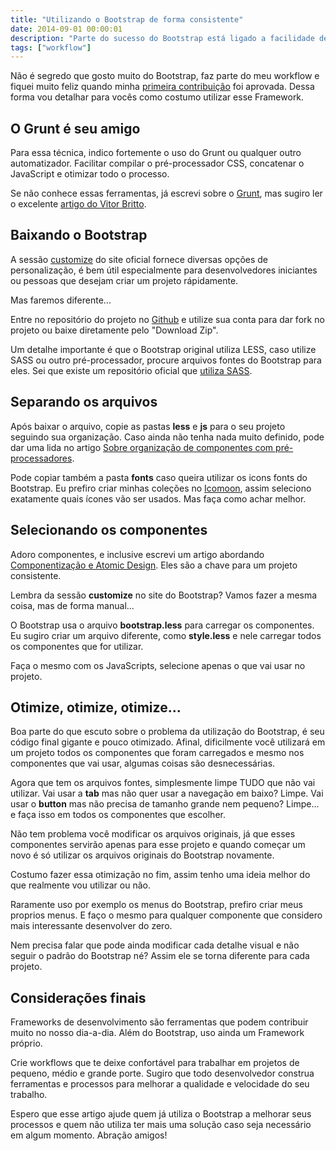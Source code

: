 ```yaml
---
title: "Utilizando o Bootstrap de forma consistente"
date: 2014-09-01 00:00:01
description: "Parte do sucesso do Bootstrap está ligado a facilidade de uso, responsividade e soluções interessantes prontas para usar. Mas será que podemos aperfeiçoar essa utilização?"
tags: ["workflow"]
---
```


Não é segredo que gosto muito do Bootstrap, faz parte do meu workflow e fiquei muito feliz quando minha [primeira contribuição](https://github.com/twbs/bootstrap/pull/11162/files#r7084342) foi aprovada. Dessa forma vou detalhar para vocês como costumo utilizar esse Framework.

## O Grunt é seu amigo

Para essa técnica, indico fortemente o uso do Grunt ou qualquer outro automatizador. Facilitar compilar o pré-processador CSS, concatenar o JavaScript e otimizar todo o processo.

Se não conhece essas ferramentas, já escrevi sobre o [Grunt](/blog/grunt-voce-deveria-estar-usando), mas sugiro ler o excelente [artigo do Vitor Britto](http://www.vitorbritto.com.br/blog/automacao-de-tarefas-com-gruntjs-parte-1).

## Baixando o Bootstrap

A sessão [customize](http://getbootstrap.com/customize) do site oficial fornece diversas opções de personalização, é bem útil especialmente para desenvolvedores iniciantes ou pessoas que desejam criar um projeto rápidamente.

Mas faremos diferente...

Entre no repositório do projeto no [Github](https://github.com/twbs/bootstrap) e utilize sua conta para dar fork no projeto ou baixe diretamente pelo "Download Zip".

Um detalhe importante é que o Bootstrap original utiliza LESS, caso utilize SASS ou outro pré-processador, procure arquivos fontes do Bootstrap para eles. Sei que existe um repositório oficial que [utiliza SASS](https://github.com/twbs/bootstrap-sass).

## Separando os arquivos

Após baixar o arquivo, copie as pastas **less** e **js** para o seu projeto seguindo sua organização. Caso ainda não tenha nada muito definido, pode dar uma lida no artigo [Sobre organização de componentes com pré-processadores](/blog/sobre-organizacao-de-componentes-com-pre-processadores).

Pode copiar também a pasta **fonts** caso queira utilizar os icons fonts do Bootstrap. Eu prefiro criar minhas coleções no [Icomoon](icomoon.io/app), assim seleciono exatamente quais ícones vão ser usados. Mas faça como achar melhor.

## Selecionando os componentes

Adoro componentes, e inclusive escrevi um artigo abordando [Componentização e Atomic Design](/blog/um-conto-sobre-componentizacao-e-quebra-de-paradigmas). Eles são a chave para um projeto consistente.

Lembra da sessão **customize** no site do Bootstrap? Vamos fazer a mesma coisa, mas de forma manual...

O Bootstrap usa o arquivo **bootstrap.less** para carregar os componentes. Eu sugiro criar um arquivo diferente, como **style.less** e nele carregar todos os componentes que for utilizar.

Faça o mesmo com os JavaScripts, selecione apenas o que vai usar no projeto.

## Otimize, otimize, otimize...

Boa parte do que escuto sobre o problema da utilização do Bootstrap, é seu código final gigante e pouco otimizado. Afinal, dificilmente você utilizará em um projeto todos os componentes que foram carregados e mesmo nos componentes que vai usar, algumas coisas são desnecessárias.

Agora que tem os arquivos fontes, simplesmente limpe TUDO que não vai utilizar. Vai usar a **tab** mas não quer usar a navegação em baixo? Limpe. Vai usar o **button** mas não precisa de tamanho grande nem pequeno? Limpe... e faça isso em todos os componentes que escolher.

Não tem problema você modificar os arquivos originais, já que esses componentes servirão apenas para esse projeto e quando começar um novo é só utilizar os arquivos originais do Bootstrap novamente.

Costumo fazer essa otimização no fim, assim tenho uma ideia melhor do que realmente vou utilizar ou não.

Raramente uso por exemplo os menus do Bootstrap, prefiro criar meus proprios menus. E faço o mesmo para qualquer componente que considero mais interessante desenvolver do zero.

Nem precisa falar que pode ainda modificar cada detalhe visual e não seguir o padrão do Bootstrap né? Assim ele se torna diferente para cada projeto.

## Considerações finais

Frameworks de desenvolvimento são ferramentas que podem contribuir muito no nosso dia-a-dia. Além do Bootstrap, uso ainda um Framework próprio.

Crie workflows que te deixe confortável para trabalhar em projetos de pequeno, médio e grande porte. Sugiro que todo desenvolvedor construa ferramentas e processos para melhorar a qualidade e velocidade do seu trabalho.

Espero que esse artigo ajude quem já utiliza o Bootstrap a melhorar seus processos e quem não utiliza ter mais uma solução caso seja necessário em algum momento. Abração amigos!
